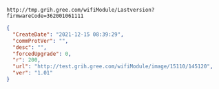 `http://tmp.grih.gree.com/wifiModule/Lastversion?firmwareCode=362001061111`

```json
{
  "CreateDate": "2021-12-15 08:39:29",
  "commProtVer": "",
  "desc": "",
  "forcedUpgrade": 0,
  "r": 200,
  "url": "http://test.grih.gree.com/wifiModule/image/15110/145120",
  "ver": "1.01"
}
```